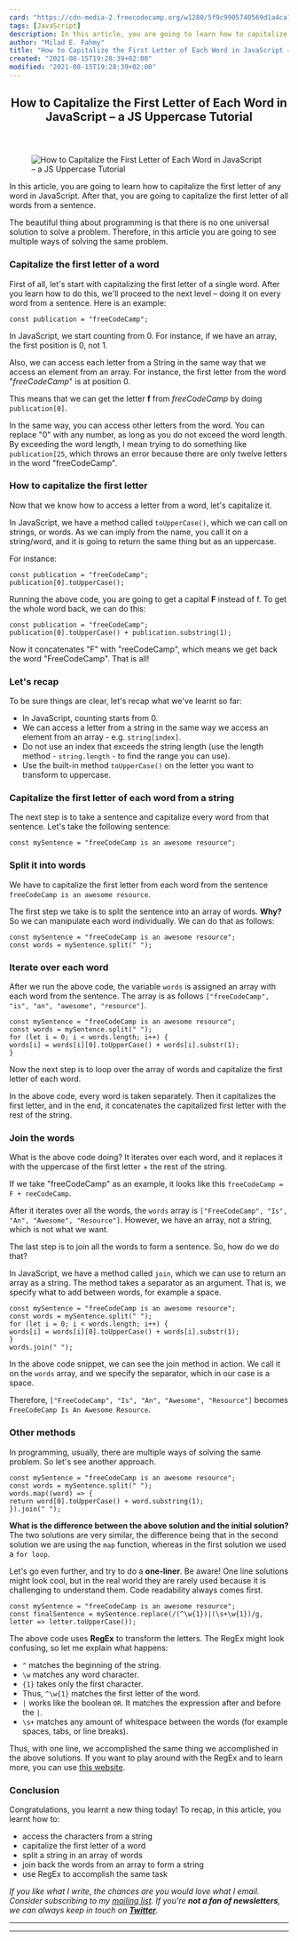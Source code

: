 ```yaml
---
card: "https://cdn-media-2.freecodecamp.org/w1280/5f9c9905740569d1a4ca1d64.jpg"
tags: [JavaScript]
description: In this article, you are going to learn how to capitalize the
author: "Milad E. Fahmy"
title: "How to Capitalize the First Letter of Each Word in JavaScript – a JS Uppercase Tutorial"
created: "2021-08-15T19:28:39+02:00"
modified: "2021-08-15T19:28:39+02:00"
---
```

<div class="site-wrapper">
<main id="site-main" class="site-main outer">
<div class="inner">
<article class="post-full post tag-javascript tag-arrays ">
<header class="post-full-header">
<h1 class="post-full-title">How to Capitalize the First Letter of Each Word in JavaScript – a JS Uppercase Tutorial</h1>
</header>
<figure class="post-full-image">
<picture>
<source media="(max-width: 700px)" sizes="1px" srcset="data:image/gif;base64,R0lGODlhAQABAIAAAAAAAP///yH5BAEAAAAALAAAAAABAAEAAAIBRAA7 1w">
<source media="(min-width: 701px)" sizes="(max-width: 800px) 400px,
(max-width: 1170px) 700px,
1400px" srcset="https://cdn-media-2.freecodecamp.org/w1280/5f9c9905740569d1a4ca1d64.jpg 300w,
https://cdn-media-2.freecodecamp.org/w1280/5f9c9905740569d1a4ca1d64.jpg 600w,
https://cdn-media-2.freecodecamp.org/w1280/5f9c9905740569d1a4ca1d64.jpg 1000w,
https://cdn-media-2.freecodecamp.org/w1280/5f9c9905740569d1a4ca1d64.jpg 2000w">
<img onerror="this.style.display='none'" src="https://cdn-media-2.freecodecamp.org/w1280/5f9c9905740569d1a4ca1d64.jpg" alt="How to Capitalize the First Letter of Each Word in JavaScript – a JS Uppercase Tutorial">
</picture>
</figure>
<section class="post-full-content">
<div class="post-content">
<p>In this article, you are going to learn how to capitalize the first letter of any word in JavaScript. After that, you are going to capitalize the first letter of all words from a sentence.</p>
<p>The beautiful thing about programming is that there is no one universal solution to solve a problem. Therefore, in this article you are going to see multiple ways of solving the same problem.</p>
<h1 id="capitalize-the-first-letter-of-a-word">Capitalize the first letter of a word</h1>
<p>First of all, let's start with capitalizing the first letter of a single word. After you learn how to do this, we'll proceed to the next level – doing it on every word from a sentence. Here is an example:</p><pre><code class="language-js">const publication = "freeCodeCamp";
</code></pre>
<p>In JavaScript, we start counting from 0. For instance, if we have an array, the first position is 0, not 1. </p>
<p>Also, we can access each letter from a String in the same way that we access an element from an array. For instance, the first letter from the word "<em>freeCodeCamp</em>" is at position 0.</p>
<p>This means that we can get the letter <strong>f</strong> from <em>freeCodeCamp</em> by doing <code>publication[0]</code>. </p>
<p>In the same way, you can access other letters from the word. You can replace "0" with any number, as long as you do not exceed the word length. By exceeding the word length, I mean trying to do something like <code>publication[25</code>, which throws an error because there are only twelve letters in the word "freeCodeCamp".</p>
<h3 id="how-to-capitalize-the-first-letter">How to capitalize the first letter</h3>
<p>Now that we know how to access a letter from a word, let's capitalize it.</p>
<p>In JavaScript, we have a method called <code>toUpperCase()</code>, which we can call on strings, or words. As we can imply from the name, you call it on a string/word, and it is going to return the same thing but as an uppercase. </p>
<p>For instance:</p><pre><code class="language-js">const publication = "freeCodeCamp";
publication[0].toUpperCase();
</code></pre>
<p>Running the above code, you are going to get a capital <strong>F</strong> instead of f. To get the whole word back, we can do this:</p><pre><code class="language-js">const publication = "freeCodeCamp";
publication[0].toUpperCase() + publication.substring(1);
</code></pre>
<p>Now it concatenates "F" with "reeCodeCamp", which means we get back the word "FreeCodeCamp". That is all!</p>
<h3 id="let-s-recap">Let's recap</h3>
<p>To be sure things are clear, let's recap what we've learnt so far:</p>
<ul>
<li>In JavaScript, counting starts from 0.</li>
<li>We can access a letter from a string in the same way we access an element from an array - e.g. <code>string[index]</code>.</li>
<li>Do not use an index that exceeds the string length (use the length method - <code>string.length</code> - to find the range you can use).</li>
<li>Use the built-in method <code>toUpperCase()</code> on the letter you want to transform to uppercase.</li>
</ul>
<h1 id="capitalize-the-first-letter-of-each-word-from-a-string">Capitalize the first letter of each word from a string</h1>
<p>The next step is to take a sentence and capitalize every word from that sentence. Let's take the following sentence:</p><pre><code class="language-js">const mySentence = "freeCodeCamp is an awesome resource";
</code></pre>
<h3 id="split-it-into-words">Split it into words</h3>
<p>We have to capitalize the first letter from each word from the sentence <code>freeCodeCamp is an awesome resource</code>. </p>
<p>The first step we take is to split the sentence into an array of words. <strong>Why?</strong> So we can manipulate each word individually. We can do that as follows:</p><pre><code class="language-js">const mySentence = "freeCodeCamp is an awesome resource";
const words = mySentence.split(" ");
</code></pre>
<h3 id="iterate-over-each-word">Iterate over each word</h3>
<p>After we run the above code, the variable <code>words</code> is assigned an array with each word from the sentence. The array is as follows <code>["freeCodeCamp", "is", "an", "awesome", "resource"]</code>.</p><pre><code class="language-js">const mySentence = "freeCodeCamp is an awesome resource";
const words = mySentence.split(" ");
for (let i = 0; i &lt; words.length; i++) {
words[i] = words[i][0].toUpperCase() + words[i].substr(1);
}
</code></pre>
<p>Now the next step is to loop over the array of words and capitalize the first letter of each word. </p>
<p>In the above code, every word is taken separately. Then it capitalizes the first letter, and in the end, it concatenates the capitalized first letter with the rest of the string.</p>
<h3 id="join-the-words">Join the words</h3>
<p>What is the above code doing? It iterates over each word, and it replaces it with the uppercase of the first letter + the rest of the string. </p>
<p>If we take "freeCodeCamp" as an example, it looks like this <code>freeCodeCamp = F + reeCodeCamp</code>. </p>
<p>After it iterates over all the words, the <code>words</code> array is <code>["FreeCodeCamp", "Is", "An", "Awesome", "Resource"]</code>. However, we have an array, not a string, which is not what we want. </p>
<p>The last step is to join all the words to form a sentence. So, how do we do that?</p>
<p>In JavaScript, we have a method called <code>join</code>, which we can use to return an array as a string. The method takes a separator as an argument. That is, we specify what to add between words, for example a space.</p><pre><code class="language-js">const mySentence = "freeCodeCamp is an awesome resource";
const words = mySentence.split(" ");
for (let i = 0; i &lt; words.length; i++) {
words[i] = words[i][0].toUpperCase() + words[i].substr(1);
}
words.join(" ");
</code></pre>
<p>In the above code snippet, we can see the join method in action. We call it on the <code>words</code> array, and we specify the separator, which in our case is a space. </p>
<p>Therefore, <code>["FreeCodeCamp", "Is", "An", "Awesome", "Resource"]</code> becomes <code>FreeCodeCamp Is An Awesome Resource</code>.</p>
<h1 id="other-methods">Other methods</h1>
<p>In programming, usually, there are multiple ways of solving the same problem. So let's see another approach.</p><pre><code class="language-js">const mySentence = "freeCodeCamp is an awesome resource";
const words = mySentence.split(" ");
words.map((word) =&gt; {
return word[0].toUpperCase() + word.substring(1);
}).join(" ");
</code></pre>
<p><strong>What is the difference between the above solution and the initial solution?</strong> The two solutions are very similar, the difference being that in the second solution we are using the <code>map</code> function, whereas in the first solution we used a <code>for loop</code>.</p>
<p>Let's go even further, and try to do a <strong>one-liner</strong>. Be aware! One line solutions might look cool, but in the real world they are rarely used because it is challenging to understand them. Code readability always comes first.</p><pre><code class="language-js">const mySentence = "freeCodeCamp is an awesome resource";
const finalSentence = mySentence.replace(/(^\w{1})|(\s+\w{1})/g, letter =&gt; letter.toUpperCase());
</code></pre>
<p>The above code uses <strong>RegEx</strong> to transform the letters. The RegEx might look confusing, so let me explain what happens:</p>
<ul>
<li><code>^</code> matches the beginning of the string.</li>
<li><code>\w</code> matches any word character.</li>
<li><code>{1}</code> takes only the first character.</li>
<li>Thus, <code>^\w{1}</code> matches the first letter of the word.</li>
<li><code>|</code> works like the boolean <code>OR</code>. It matches the expression after and before the <code>|</code>.</li>
<li><code>\s+</code> matches any amount of whitespace between the words (for example spaces, tabs, or line breaks).</li>
</ul>
<p>Thus, with one line, we accomplished the same thing we accomplished in the above solutions. If you want to play around with the RegEx and to learn more, you can use <a href="https://regexr.com/">this website</a>.</p>
<h1 id="conclusion">Conclusion</h1>
<p>Congratulations, you learnt a new thing today! To recap, in this article, you learnt how to:</p>
<ul>
<li>access the characters from a string</li>
<li>capitalize the first letter of a word</li>
<li>split a string in an array of words</li>
<li>join back the words from an array to form a string</li>
<li>use RegEx to accomplish the same task</li>
</ul>
<p><em>If you like what I write, the chances are you would love what I email. Consider subscribing to my <a href="https://landing.mailerlite.com/webforms/landing/i4b6v1">mailing list</a>. If you're <strong>not a fan of newsletters</strong>, we can always keep in touch on <strong><a href="https://twitter.com/intent/follow?screen_name=catalinmpit">Twitter</a></strong>.</em></p>
</div>
<hr>
<hr>
</section>
</article>
</div>
</main>
</div>
<!-- Google Tag Manager (noscript) -->
<!-- End Google Tag Manager (noscript) -->
